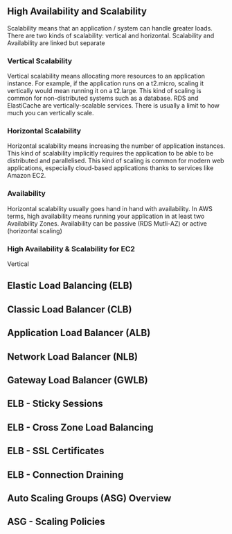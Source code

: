 ## High Availability and Scalability
Scalability means that an application / system can handle greater loads.
There are two kinds of scalability: vertical and horizontal.
Scalability and Availability are linked but separate
### Vertical Scalability
Vertical scalability means allocating more resources to an application instance.
For example, if the application runs on a t2.micro, scaling it vertically would mean running it on a t2.large.
This kind of scaling is common for non-distributed systems such as a database.
RDS and ElastiCache are vertically-scalable services.
There is usually a limit to how much you can vertically scale.
### Horizontal Scalability
Horizontal scalability means increasing the number of application instances.
This kind of scalability implicitly requires the application to be able to be distributed and parallelised.
This kind of scaling is common for modern web applications, especially cloud-based applications thanks to services like Amazon EC2.
### Availability
Horizontal scalability usually goes hand in hand with availability. In AWS terms, high availability means running your application in at least two Availability Zones.
Availability can be passive (RDS Mutli-AZ) or active (horizontal scaling)
### High Availability & Scalability for EC2
Vertical 
## Elastic Load Balancing (ELB)
## Classic Load Balancer (CLB)
## Application Load Balancer (ALB)
## Network Load Balancer (NLB)
## Gateway Load Balancer (GWLB)
## ELB - Sticky Sessions
## ELB - Cross Zone Load Balancing
## ELB - SSL Certificates
## ELB - Connection Draining
## Auto Scaling Groups (ASG) Overview
## ASG - Scaling Policies